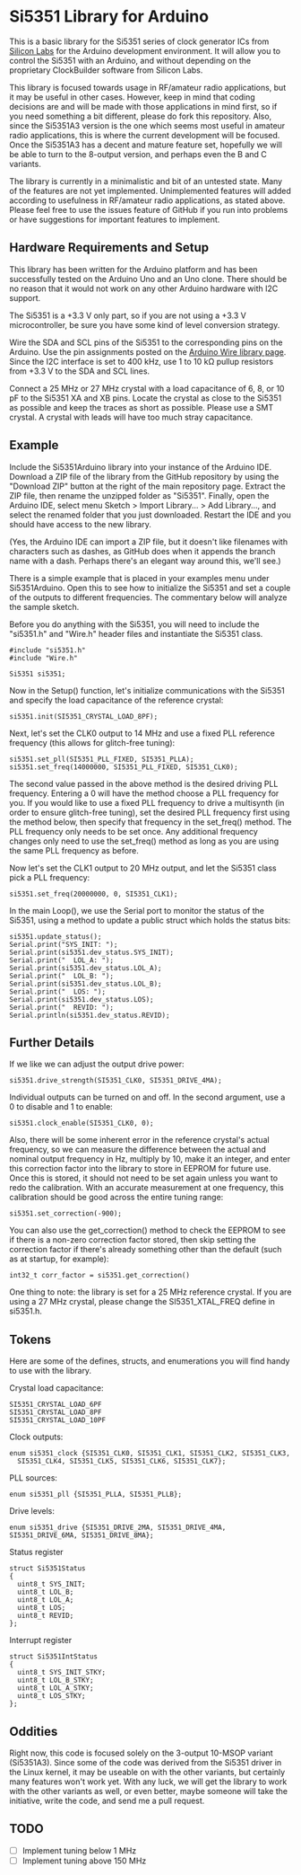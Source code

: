Si5351 Library for Arduino
==========================
This is a basic library for the Si5351 series of clock generator ICs from [Silicon Labs](1) for the Arduino development environment. It will allow you to control the Si5351 with an Arduino, and without depending on the proprietary ClockBuilder software from Silicon Labs.

This library is focused towards usage in RF/amateur radio applications, but it may be useful in other cases. However, keep in mind that coding decisions are and will be made with those applications in mind first, so if you need something a bit different, please do fork this repository. Also, since the Si5351A3 version is the one which seems most useful in amateur radio applications, this is where the current development will be focused. Once the Si5351A3 has a decent and mature feature set, hopefully we will be able to turn to the 8-output version, and perhaps even the B and C variants.

The library is currently in a minimalistic and bit of an untested state. Many of the features are not yet implemented. Unimplemented features will added according to usefulness in RF/amateur radio applications, as stated above. Please feel free to use the issues feature of GitHub if you run into problems or have suggestions for important features to implement.

Hardware Requirements and Setup
-------------------------------
This library has been written for the Arduino platform and has been successfully tested on the Arduino Uno and an Uno clone. There should be no reason that it would not work on any other Arduino hardware with I2C support.

The Si5351 is a +3.3 V only part, so if you are not using a +3.3 V microcontroller, be sure you have some kind of level conversion strategy.

Wire the SDA and SCL pins of the Si5351 to the corresponding pins on the Arduino. Use the pin assignments posted on the [Arduino Wire library page](http://arduino.cc/en/Reference/Wire). Since the I2C interface is set to 400 kHz, use 1 to 10 k&Omega; pullup resistors from +3.3 V to the SDA and SCL lines.

Connect a 25 MHz or 27 MHz crystal with a load capacitance of 6, 8, or 10 pF to the Si5351 XA and XB pins. Locate the crystal as close to the Si5351 as possible and keep the traces as short as possible. Please use a SMT crystal. A crystal with leads will have too much stray capacitance.

Example
-------
Include the Si5351Arduino library into your instance of the Arduino IDE. Download a ZIP file of the library from the GitHub repository by using the "Download ZIP" button at the right of the main repository page. Extract the ZIP file, then rename the unzipped folder as "Si5351". Finally, open the Arduino IDE, select menu Sketch > Import Library... > Add Library..., and select the renamed folder that you just downloaded. Restart the IDE and you should have access to the new library.

(Yes, the Arduino IDE can import a ZIP file, but it doesn't like filenames with characters such as dashes, as GitHub does when it appends the branch name with a dash. Perhaps there's an elegant way around this, we'll see.)

There is a simple example that is placed in your examples menu under Si5351Arduino. Open this to see how to initialize the Si5351 and set a couple of the outputs to different frequencies. The commentary below will analyze the sample sketch.

Before you do anything with the Si5351, you will need to include the "si5351.h" and "Wire.h" header files and instantiate the Si5351 class.

    #include "si5351.h"
    #include "Wire.h"

    Si5351 si5351;

Now in the Setup() function, let's initialize communications with the Si5351 and specify the load capacitance of the reference crystal:

    si5351.init(SI5351_CRYSTAL_LOAD_8PF);

Next, let's set the CLK0 output to 14 MHz and use a fixed PLL reference frequency (this allows for glitch-free tuning):

    si5351.set_pll(SI5351_PLL_FIXED, SI5351_PLLA);
    si5351.set_freq(14000000, SI5351_PLL_FIXED, SI5351_CLK0);

The second value passed in the above method is the desired driving PLL frequency. Entering a 0 will have the method choose a PLL frequency for you. If you would like to use a fixed PLL frequency to drive a multisynth (in order to ensure glitch-free tuning), set the desired PLL frequency first using the method below, then specify that frequency in the set_freq() method. The PLL frequency only needs to be set once. Any additional frequency changes only need to use the set_freq() method as long as you are using the same PLL frequency as before.

Now let's set the CLK1 output to 20 MHz output, and let the Si5351 class pick a PLL frequency:

    si5351.set_freq(20000000, 0, SI5351_CLK1);

In the main Loop(), we use the Serial port to monitor the status of the Si5351, using a method to update a public struct which holds the status bits:

    si5351.update_status();
    Serial.print("SYS_INIT: ");
    Serial.print(si5351.dev_status.SYS_INIT);
    Serial.print("  LOL_A: ");
    Serial.print(si5351.dev_status.LOL_A);
    Serial.print("  LOL_B: ");
    Serial.print(si5351.dev_status.LOL_B);
    Serial.print("  LOS: ");
    Serial.print(si5351.dev_status.LOS);
    Serial.print("  REVID: ");
    Serial.println(si5351.dev_status.REVID);

Further Details
---------------
If we like we can adjust the output drive power:

    si5351.drive_strength(SI5351_CLK0, SI5351_DRIVE_4MA);

Individual outputs can be turned on and off. In the second argument, use a 0 to disable and 1 to enable:

    si5351.clock_enable(SI5351_CLK0, 0);

Also, there will be some inherent error in the reference crystal's actual frequency, so we can measure the difference between the actual and nominal output frequency in Hz, multiply by 10, make it an integer, and enter this correction factor into the library to store in EEPROM for future use. Once this is stored, it should not need to be set again unless you want to redo the calibration. With an accurate measurement at one frequency, this calibration should be good across the entire tuning range:

    si5351.set_correction(-900);

You can also use the get_correction() method to check the EEPROM to see if there is a non-zero correction factor stored, then skip setting the correction factor if there's already something other than the default (such as at startup, for example):

    int32_t corr_factor = si5351.get_correction()

One thing to note: the library is set for a 25 MHz reference crystal. If you are using a 27 MHz crystal, please change the SI5351_XTAL_FREQ define in si5351.h.

Tokens
------
Here are some of the defines, structs, and enumerations you will find handy to use with the library.

Crystal load capacitance:

    SI5351_CRYSTAL_LOAD_6PF
    SI5351_CRYSTAL_LOAD_8PF
    SI5351_CRYSTAL_LOAD_10PF

Clock outputs:

    enum si5351_clock {SI5351_CLK0, SI5351_CLK1, SI5351_CLK2, SI5351_CLK3,
      SI5351_CLK4, SI5351_CLK5, SI5351_CLK6, SI5351_CLK7};

PLL sources:

    enum si5351_pll {SI5351_PLLA, SI5351_PLLB};

Drive levels:

    enum si5351_drive {SI5351_DRIVE_2MA, SI5351_DRIVE_4MA, SI5351_DRIVE_6MA, SI5351_DRIVE_8MA};

Status register

    struct Si5351Status
    {
      uint8_t SYS_INIT;
      uint8_t LOL_B;
      uint8_t LOL_A;
      uint8_t LOS;
      uint8_t REVID;
    };

Interrupt register

    struct Si5351IntStatus
    {
      uint8_t SYS_INIT_STKY;
      uint8_t LOL_B_STKY;
      uint8_t LOL_A_STKY;
      uint8_t LOS_STKY;
    };

Oddities
--------
Right now, this code is focused solely on the 3-output 10-MSOP variant (Si5351A3). Since some of the code was derived from the Si5351 driver in the Linux kernel, it may be useable on with the other variants, but certainly many features won't work yet. With any luck, we will get the library to work with the other variants as well, or even better, maybe someone will take the initiative, write the code, and send me a pull request.

TODO
----
 - [ ] Implement tuning below 1 MHz
 - [ ] Implement tuning above 150 MHz

  [1]: http://www.silabs.com

